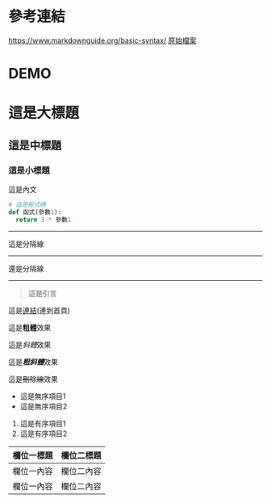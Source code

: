 # 參考連結

https://www.markdownguide.org/basic-syntax/
[原始檔案](ttps://github.com/rayfos-fun/gblog/blob/main/zh-tw/md.md)

# DEMO

# 這是大標題

## 這是中標題

### 這是小標題

這是內文

```python
# 這是程式碼
def 函式(參數1):
  return 3 * 參數1
```

---

這是分隔線

***

還是分隔線

___

> 這是引言

這是[連結](..)(連到首頁)

這是**粗體**效果

這是*斜體*效果

這是***粗斜體***效果

這是~~刪除線~~效果

* 這是無序項目1
* 這是無序項目2

1. 這是有序項目1
2. 這是有序項目2

| 欄位一標題 | 欄位二標題 |
|------------|------------|
| 欄位一內容 | 欄位二內容 |
| 欄位一內容 | 欄位二內容 |

